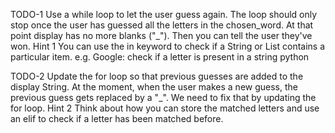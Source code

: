 TODO-1
Use a while loop to let the user guess again.
The loop should only stop once the user has guessed all the letters in the chosen_word.
At that point display has no more blanks ("_"). Then you can tell the user they've won.
 Hint 1 
You can use the in keyword to check if a String or List contains a particular item.
e.g. Google: check if a letter is present in a string python

TODO-2
Update the for loop so that previous guesses are added to the display String.
At the moment, when the user makes a new guess, the previous guess gets replaced by a "_". We need to fix that by updating the for loop.
 Hint 2 
 Think about how you can store the matched letters and use an elif to check if a letter has been matched before.
